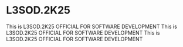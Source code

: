 # L3SOD.2K25
This is L3SOD.2K25 OFFICIAL FOR SOFTWARE DEVELOPMENT 
This is L3SOD.2K25 OFFICIAL FOR SOFTWARE DEVELOPMENT 
This is L3SOD.2K25 OFFICIAL FOR SOFTWARE DEVELOPMENT 
